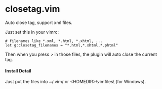 closetag.vim
============

Auto close tag, support xml files.

Just set this in your vimrc:

    # filenames like *.xml, *.html, *.xhtml, ...
    let g:closetag_filenames = "*.html,*.xhtml,*.phtml"

Then when you press &gt; in those files, the plugin will auto close the current tag.

#### Install Detail

Just put the files into ~/.vim/ or &lt;HOMEDIR&gt;\vimfiles\ (for Windows).
